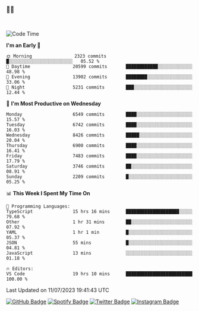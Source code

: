 ### 🤙🍺

<!-- <a href="https://github-readme-stats.vercel.app/api?username=hzak2xx&count_private=true&show_icons=true&theme=dracula">
  <img align="center" src="https://github-readme-stats.vercel.app/api?username=hzak2xx&count_private=true&show_icons=true&theme=dracula" />
</a>
</br> -->
</br>

<!--START_SECTION:waka-->
![Code Time](http://img.shields.io/badge/Code%20Time-2%2C641%20hrs%2028%20mins-blue)

**I'm an Early 🐤** 

```text
🌞 Morning                2323 commits        █░░░░░░░░░░░░░░░░░░░░░░░░   05.52 % 
🌆 Daytime                20599 commits       ████████████░░░░░░░░░░░░░   48.98 % 
🌃 Evening                13902 commits       ████████░░░░░░░░░░░░░░░░░   33.06 % 
🌙 Night                  5231 commits        ███░░░░░░░░░░░░░░░░░░░░░░   12.44 % 
```
📅 **I'm Most Productive on Wednesday** 

```text
Monday                   6549 commits        ████░░░░░░░░░░░░░░░░░░░░░   15.57 % 
Tuesday                  6742 commits        ████░░░░░░░░░░░░░░░░░░░░░   16.03 % 
Wednesday                8426 commits        █████░░░░░░░░░░░░░░░░░░░░   20.04 % 
Thursday                 6900 commits        ████░░░░░░░░░░░░░░░░░░░░░   16.41 % 
Friday                   7483 commits        ████░░░░░░░░░░░░░░░░░░░░░   17.79 % 
Saturday                 3746 commits        ██░░░░░░░░░░░░░░░░░░░░░░░   08.91 % 
Sunday                   2209 commits        █░░░░░░░░░░░░░░░░░░░░░░░░   05.25 % 
```


📊 **This Week I Spent My Time On** 

```text
💬 Programming Languages: 
TypeScript               15 hrs 16 mins      ████████████████████░░░░░   79.68 % 
Other                    1 hr 31 mins        ██░░░░░░░░░░░░░░░░░░░░░░░   07.92 % 
YAML                     1 hr 1 min          █░░░░░░░░░░░░░░░░░░░░░░░░   05.37 % 
JSON                     55 mins             █░░░░░░░░░░░░░░░░░░░░░░░░   04.81 % 
JavaScript               13 mins             ░░░░░░░░░░░░░░░░░░░░░░░░░   01.18 % 

🔥 Editors: 
VS Code                  19 hrs 10 mins      █████████████████████████   100.00 % 
```


 Last Updated on 11/07/2023 19:41:43 UTC
<!--END_SECTION:waka-->

[![GitHub Badge](https://img.shields.io/badge/GitHub-100000?style=for-the-badge&logo=github&logoColor=white)](https://github.com/hzak2xx)
[![Spotify Badge](https://img.shields.io/badge/Spotify-1ED760?&style=for-the-badge&logo=spotify&logoColor=white)](https://open.spotify.com/user/uf90s6sbbh75a1mt44clkhkvf)
[![Twitter Badge](https://img.shields.io/badge/Twitter-1DA1F2?style=for-the-badge&logo=twitter&logoColor=white)](https://twitter.com/hzak2xx)
[![Instagram Badge](https://img.shields.io/badge/Instagram-E4405F?style=for-the-badge&logo=instagram&logoColor=white)](https://www.instagram.com/hzak2xx/)
